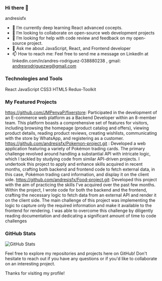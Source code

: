 ### Hi there 👋

andresisfx


- 🌱 I’m currently deep learning React advanced cocepts.
- 👯 I’m looking to collaborate  on open-source web development projects
- 🤔 I’m looking for help with code review and feedback on my open-source project.
- 💬 Ask me about JavaScript, React, and Frontend developer
- 📫 How to reach me:  Feel free to send me a message on LinkedIn at linkedin.com/in/andres-rodriguez-038880238 , gmail: andresrodriguezwg@gmail.com



### Technologies and Tools
React JavaScript CSS3 HTML5 Redux-Toolkit 

### My Featured Projects

https://github.com/JMPenyaP/fixerstore: Participated in the development of an E-commerce web platform as a Backend Developer within an 8-member team. This platform boasts a comprehensive set of features for visitors, including browsing the homepage (product catalog and offers), viewing product details, reading product reviews, creating wishlists, communicating with the store by WhatsApp, and registering as a customer.
https://github.com/andresisfx/Pokemon-project.git : Developed a web application featuring a variety of Pokémon trading cards. The primary challenge revolved around handling a substantial API with intricate logic, which I tackled by studying code from similar API-driven projects. I undertook this project to apply and enhance skills acquired in recent months, crafting both backend and frontend code to fetch external data, in this case, Pokémon trading card information, and display it on the client side.
https://github.com/andresisfx/Food-project.git: Developed this project with the aim of practicing the skills I've acquired over the past few months. Within the project, I wrote code for both the backend and the frontend, crafting the necessary logic to fetch data from an external API and render it on the client side. The main challenge of this project was implementing the logic to capture only the required information and make it available to the frontend for rendering. I was able to overcome this challenge by diligently reading documentation and dedicating a significant amount of time to code challenges
### GitHub Stats

![GitHub Stats](https://github-readme-stats.vercel.app/api?username=andresisfx&show_icons=true&count_private=true&hide=contribs,issues)



Feel free to explore my repositories and projects here on GitHub! Don't hesitate to reach out if you have any questions or if you'd like to collaborate on an interesting project.

Thanks for visiting my profile!
